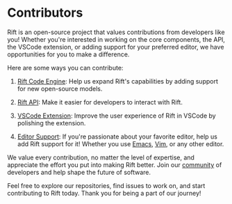 # Contributors

Rift is an open-source project that values contributions from developers like you! Whether you're interested in working on the core components, the API, the VSCode extension, or adding support for your preferred editor, we have opportunities for you to make a difference.

Here are some ways you can contribute:

1. [Rift Code Engine](./rift-engine/CONTRIBUTING.md): Help us expand Rift's capabilities by adding support for new open-source models.

1. [Rift API](./rift-engine/CONTRIBUTING.md): Make it easier for developers to interact with Rift.

1. [VSCode Extension](./editors/rift-vscode-svelte/CONTRIBUTING.md): Improve the user experience of Rift in VSCode by polishing the extension.

1. [Editor Support](./editors): If you're passionate about your favorite editor, help us add Rift support for it! Whether you use [Emacs](./editors/rift-emacs/), [Vim](./editors/rift-vim/), or any other editor.

We value every contribution, no matter the level of expertise, and appreciate the effort you put into making Rift better. Join our [community](https://discord.gg/wa5sgWMfqv) of developers and help shape the future of software.

Feel free to explore our repositories, find issues to work on, and start contributing to Rift today. Thank you for being a part of our journey!